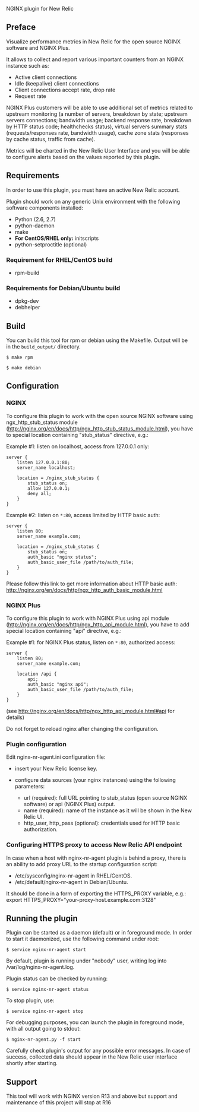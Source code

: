 
NGINX plugin for New Relic

## Preface

Visualize performance metrics in New Relic for the open source NGINX software and NGINX Plus.

It allows to collect and report various important counters from an NGINX instance such as:

  * Active client connections
  * Idle (keepalive) client connections
  * Client connections accept rate, drop rate
  * Request rate

NGINX Plus customers will be able to use additional set of metrics
related to upstream monitoring (a number of servers, breakdown by state;
upstream servers connections; bandwidth usage; backend response rate,
breakdown by HTTP status code; healthchecks status), virtual servers
summary stats (requests/responses rate, bandwidth usage), cache zone
stats (responses by cache status, traffic from cache).

Metrics will be charted in the New Relic User Interface and you will be able
to configure alerts based on the values reported by this plugin.

## Requirements

In order to use this plugin, you must have an active New Relic account.

Plugin should work on any generic Unix environment with the following
software components installed:

  * Python (2.6, 2.7)
  * python-daemon
  * make
  * **For CentOS/RHEL only:** initscripts
  * python-setproctitle (optional)

### Requirement for RHEL/CentOS build

  * rpm-build

### Requirements for Debian/Ubuntu build

  * dpkg-dev
  * debhelper

## Build

You can build this tool for rpm or debian using the Makefile. Output will be in the `build_output/` directory.


```console
$ make rpm
```

```console
$ make debian
```

## Configuration

### NGINX

To configure this plugin to work with the open source NGINX software using ngx_http_stub_status
module (http://nginx.org/en/docs/http/ngx_http_stub_status_module.html),
you have to special location containing "stub_status" directive, e.g.:

  Example #1: listen on localhost, access from 127.0.0.1 only:

```nginx
server {
    listen 127.0.0.1:80;
    server_name localhost;

    location = /nginx_stub_status {
        stub_status on;
        allow 127.0.0.1;
        deny all;
    }
}
```

  Example #2: listen on `*:80`, access limited by HTTP basic auth:

```nginx
server {
    listen 80;
    server_name example.com;

    location = /nginx_stub_status {
        stub_status on;
        auth_basic "nginx status";
        auth_basic_user_file /path/to/auth_file;
    }
}
```

  Please follow this link to get more information about HTTP basic auth:
  http://nginx.org/en/docs/http/ngx_http_auth_basic_module.html


### NGINX Plus

To configure this plugin to work with NGINX Plus using api
module (http://nginx.org/en/docs/http/ngx_http_api_module.html),
you have to add special location containing "api" directive, e.g.:

  Example #1: for NGINX Plus status, listen on `*:80`, authorized access:

```nginx
server {
    listen 80;
    server_name example.com;

    location /api {
        api;
        auth_basic "nginx api";
        auth_basic_user_file /path/to/auth_file;
    }
}
```

  (see http://nginx.org/en/docs/http/ngx_http_api_module.html#api for details)

  Do not forget to reload nginx after changing the configuration.


### Plugin configuration

Edit nginx-nr-agent.ini configuration file:

  * insert your New Relic license key.

  * configure data sources (your nginx instances) using the following parameters:
    * url (required): full URL pointing to stub_status (open source NGINX software) or api (NGINX Plus) output.
    * name (required): name of the instance as it will be shown in the New Relic UI.
    * http_user, http_pass (optional): credentials used for
      HTTP basic authorization.


### Configuring HTTPS proxy to access New Relic API endpoint

In case when a host with nginx-nr-agent plugin is behind a proxy,
there is an ability to add proxy URL to the startup configuration script:
  * /etc/sysconfig/nginx-nr-agent in RHEL/CentOS.
  * /etc/default/nginx-nr-agent in Debian/Ubuntu.

It should be done in a form of exporting the HTTPS_PROXY variable, e.g.:
export HTTPS_PROXY="your-proxy-host.example.com:3128"


## Running the plugin

Plugin can be started as a daemon (default) or in foreground mode.
In order to start it daemonized, use the following command under root:

```console
$ service nginx-nr-agent start
```

By default, plugin is running under "nobody" user, writing log
into /var/log/nginx-nr-agent.log.

Plugin status can be checked by running:

```console
$ service nginx-nr-agent status
```

To stop plugin, use:

```console
$ service nginx-nr-agent stop
```

For debugging purposes, you can launch the plugin in foreground mode,
with all output going to stdout:

```console
$ nginx-nr-agent.py -f start
```

Carefully check plugin's output for any possible error messages.
In case of success, collected data should appear in the New Relic
user interface shortly after starting.

## Support
This tool will work with NGINX version R13 and above but support and maintenance of this project will stop at R16
